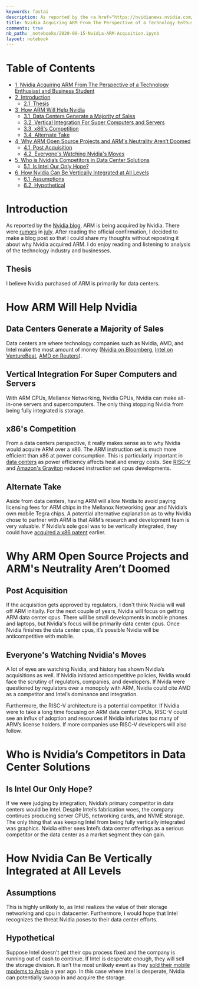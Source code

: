 ```yaml
---
keywords: fastai
description: As reported by the <a href="https://nvidianews.nvidia.com/news/nvidia-to-acquire-arm-for-40-billion-creating-worlds-premier-computing-company-for-the-age-of-ai">Nvidia blog</a>, ARM is being acquired by Nvidia. There were <a href="https://www.theverge.com/circuitbreaker/2020/7/31/21349332/nvidia-talks-buy-arm-processor-mobile-deal-32-billion-softbank-purchase-rumor">rumors</a> in <a href="https://www.wsj.com/articles/softbank-explores-options-for-chip-designer-arm-holdings-11594672437">July</a>. After reading the official confirmation, I decided to make a blog post so that I could share my thoughts without reposting it about why Nvidia acquired ARM. I do enjoy reading and listening to analysis of the technology industry and businesses.
title: Nvidia Acquiring ARM From The Perspective of a Technology Enthusiast and Business Student
comments: true
nb_path: _notebooks/2020-09-15-Nvidia-ARM-Acqusition.ipynb
layout: notebook
---
```


<!--
#################################################
### THIS FILE WAS AUTOGENERATED! DO NOT EDIT! ###
#################################################
# file to edit: _notebooks/2020-09-15-Nvidia-ARM-Acqusition.ipynb
-->

<div class="container" id="notebook-container">
        
<div class="cell border-box-sizing text_cell rendered"><div class="inner_cell">
<div class="text_cell_render border-box-sizing rendered_html">
<p><h1>Table of Contents<span class="tocSkip"></span></h1></p>
<div class="toc"><ul class="toc-item"><li><span><a href="#Nvidia-Acquiring-ARM-From-The-Perspective-of-a-Technology-Enthusiast-and-Business-Student" data-toc-modified-id="Nvidia-Acquiring-ARM-From-The-Perspective-of-a-Technology-Enthusiast-and-Business-Student-1"><span class="toc-item-num">1&nbsp;&nbsp;</span>Nvidia Acquiring ARM From The Perspective of a Technology Enthusiast and Business Student</a></span></li><li><span><a href="#Introduction" data-toc-modified-id="Introduction-2"><span class="toc-item-num">2&nbsp;&nbsp;</span>Introduction</a></span><ul class="toc-item"><li><span><a href="#Thesis" data-toc-modified-id="Thesis-2.1"><span class="toc-item-num">2.1&nbsp;&nbsp;</span>Thesis</a></span></li></ul></li><li><span><a href="#How-ARM-Will-Help-Nvidia" data-toc-modified-id="How-ARM-Will-Help-Nvidia-3"><span class="toc-item-num">3&nbsp;&nbsp;</span>How ARM Will Help Nvidia</a></span><ul class="toc-item"><li><span><a href="#Data-Centers-Generate-a-Majority-of-Sales" data-toc-modified-id="Data-Centers-Generate-a-Majority-of-Sales-3.1"><span class="toc-item-num">3.1&nbsp;&nbsp;</span>Data Centers Generate a Majority of Sales</a></span></li><li><span><a href="#Vertical-Integration-For-Super-Computers-and-Servers" data-toc-modified-id="Vertical-Integration-For-Super-Computers-and-Servers-3.2"><span class="toc-item-num">3.2&nbsp;&nbsp;</span>Vertical Integration For Super Computers and Servers</a></span></li><li><span><a href="#x86's-Competition" data-toc-modified-id="x86's-Competition-3.3"><span class="toc-item-num">3.3&nbsp;&nbsp;</span>x86's Competition</a></span></li><li><span><a href="#Alternate-Take" data-toc-modified-id="Alternate-Take-3.4"><span class="toc-item-num">3.4&nbsp;&nbsp;</span>Alternate Take</a></span></li></ul></li><li><span><a href="#Why-ARM-Open-Source-Projects-and-ARM's-Neutrality-Aren’t-Doomed" data-toc-modified-id="Why-ARM-Open-Source-Projects-and-ARM's-Neutrality-Aren’t-Doomed-4"><span class="toc-item-num">4&nbsp;&nbsp;</span>Why ARM Open Source Projects and ARM's Neutrality Aren’t Doomed</a></span><ul class="toc-item"><li><span><a href="#Post-Acquisition" data-toc-modified-id="Post-Acquisition-4.1"><span class="toc-item-num">4.1&nbsp;&nbsp;</span>Post Acquisition</a></span></li><li><span><a href="#Everyone's-Watching-Nvidia's-Moves" data-toc-modified-id="Everyone's-Watching-Nvidia's-Moves-4.2"><span class="toc-item-num">4.2&nbsp;&nbsp;</span>Everyone's Watching Nvidia's Moves</a></span></li></ul></li><li><span><a href="#Who-is-Nvidia’s-Competitors-in-Data-Center-Solutions" data-toc-modified-id="Who-is-Nvidia’s-Competitors-in-Data-Center-Solutions-5"><span class="toc-item-num">5&nbsp;&nbsp;</span>Who is Nvidia’s Competitors in Data Center Solutions</a></span><ul class="toc-item"><li><span><a href="#Is-Intel-Our-Only-Hope?" data-toc-modified-id="Is-Intel-Our-Only-Hope?-5.1"><span class="toc-item-num">5.1&nbsp;&nbsp;</span>Is Intel Our Only Hope?</a></span></li></ul></li><li><span><a href="#How-Nvidia-Can-Be-Vertically-Integrated-at-All-Levels" data-toc-modified-id="How-Nvidia-Can-Be-Vertically-Integrated-at-All-Levels-6"><span class="toc-item-num">6&nbsp;&nbsp;</span>How Nvidia Can Be Vertically Integrated at All Levels</a></span><ul class="toc-item"><li><span><a href="#Assumptions" data-toc-modified-id="Assumptions-6.1"><span class="toc-item-num">6.1&nbsp;&nbsp;</span>Assumptions</a></span></li><li><span><a href="#Hypothetical" data-toc-modified-id="Hypothetical-6.2"><span class="toc-item-num">6.2&nbsp;&nbsp;</span>Hypothetical</a></span></li></ul></li></ul></div>
</div>
</div>
</div>
<div class="cell border-box-sizing text_cell rendered"><div class="inner_cell">
<div class="text_cell_render border-box-sizing rendered_html">
<h1 id="Introduction">Introduction<a class="anchor-link" href="#Introduction"> </a></h1><p>As reported by the <a href="https://nvidianews.nvidia.com/news/nvidia-to-acquire-arm-for-40-billion-creating-worlds-premier-computing-company-for-the-age-of-ai">Nvidia blog</a>, ARM is being acquired by Nvidia. There were <a href="https://www.theverge.com/circuitbreaker/2020/7/31/21349332/nvidia-talks-buy-arm-processor-mobile-deal-32-billion-softbank-purchase-rumor">rumors</a> in <a href="https://www.wsj.com/articles/softbank-explores-options-for-chip-designer-arm-holdings-11594672437">july</a>. After reading the official confirmation, I decided to make a blog post so that I could share my thoughts without reposting it about why Nvidia acquired ARM. I do enjoy reading and listening to analysis of the technology industry and businesses.</p>
<h2 id="Thesis">Thesis<a class="anchor-link" href="#Thesis"> </a></h2><p>I believe Nvidia purchased of ARM is primarily for data centers.</p>

</div>
</div>
</div>
<div class="cell border-box-sizing text_cell rendered"><div class="inner_cell">
<div class="text_cell_render border-box-sizing rendered_html">
<h1 id="How-ARM-Will-Help-Nvidia">How ARM Will Help Nvidia<a class="anchor-link" href="#How-ARM-Will-Help-Nvidia"> </a></h1><h2 id="Data-Centers-Generate-a-Majority-of-Sales">Data Centers Generate a Majority of Sales<a class="anchor-link" href="#Data-Centers-Generate-a-Majority-of-Sales"> </a></h2><p>Data centers are where technology companies such as Nvidia, AMD, and Intel make the most amount of money (<a href="https://www.bloomberg.com/news/articles/2020-08-19/nvidia-gives-bullish-forecast-on-surging-data-center-demand">Nvidia on Bloomberg</a>, <a href="https://venturebeat.com/2020/01/23/intels-strong-20-2-billion-q4-revenues-driven-by-datacenter-growth/">Intel on VentureBeat</a>, <a href="https://www.reuters.com/article/us-amd-results-idUSKCN1PN2WR">AMD on Reuters</a>).</p>
<h2 id="Vertical-Integration-For-Super-Computers-and-Servers">Vertical Integration For Super Computers and Servers<a class="anchor-link" href="#Vertical-Integration-For-Super-Computers-and-Servers"> </a></h2><p>With ARM CPUs, Mellanox Networking, Nvidia GPUs, Nvidia can make all-in-one servers and supercomputers. The only thing stopping Nvidia from being fully integrated is storage.</p>
<h2 id="x86's-Competition">x86's Competition<a class="anchor-link" href="#x86's-Competition"> </a></h2><p>From a data centers perspective, it really makes sense as to why Nvidia would acquire ARM over a x86. The ARM instruction set is much more efficient than x86 at power consumption. This is particularly important in <a href="https://www.networkworld.com/article/2283252/data-center-power--the-cost-reality.html">data centers</a> as power efficiency affects heat and energy costs. See <a href="https://tachyum.com/pr-2020-08-04.shtml">RISC-V</a> and <a href="https://www.anandtech.com/show/15578/cloud-clash-amazon-graviton2-arm-against-intel-and-amd">Amazon's Graviton</a> reduced instruction set cpus developments.</p>
<h2 id="Alternate-Take">Alternate Take<a class="anchor-link" href="#Alternate-Take"> </a></h2><p>Aside from data centers, having ARM will allow Nvidia to avoid paying licensing fees for ARM chips in the Mellanox Networking gear and Nvidia’s own mobile Tegra chips. 
A potential alternative explanation as to why Nvidia chose to partner with ARM is that ARM’s research and development team is very valuable. If Nvidia’s sole goal was to be vertically integrated, they could have <a href="http://www.digitimes.com/news/a20090327PD204.html">acquired a x86 patent</a> earlier.</p>

</div>
</div>
</div>
<div class="cell border-box-sizing text_cell rendered"><div class="inner_cell">
<div class="text_cell_render border-box-sizing rendered_html">
<h1 id="Why-ARM-Open-Source-Projects-and-ARM's-Neutrality-Aren&#8217;t-Doomed">Why ARM Open Source Projects and ARM's Neutrality Aren&#8217;t Doomed<a class="anchor-link" href="#Why-ARM-Open-Source-Projects-and-ARM's-Neutrality-Aren&#8217;t-Doomed"> </a></h1><h2 id="Post-Acquisition">Post Acquisition<a class="anchor-link" href="#Post-Acquisition"> </a></h2><p>If the acquisition gets approved by regulators, I don't think Nvidia will wall off ARM initially. For the next couple of years, Nvidia will focus on getting ARM data center cpus. There will be small developments in mobile phones and laptops, but Nvidia's focus will be primarily data center cpus. Once Nvidia finishes the data center cpus, it’s possible Nvidia will be anticompetitive with mobile.</p>
<h2 id="Everyone's-Watching-Nvidia's-Moves">Everyone's Watching Nvidia's Moves<a class="anchor-link" href="#Everyone's-Watching-Nvidia's-Moves"> </a></h2><p>A lot of eyes are watching Nvidia, and history has shown Nvidia’s acquisitions as well. If Nvidia initiated anticompetitive policies, Nvidia would face the scrutiny of regulators, companies, and developers. If Nvida were questioned by regulators over a monopoly with ARM, Nvidia could cite AMD as a competitor and Intel’s dominance and integration.</p>
<p>Furthermore, the RISC-V architecture is a potential competitor. If Nvidia were to take a long time focusing on ARM data center CPUs, RISC-V could see an influx of adoption and resources if Nvidia infuriates too many of ARM’s license holders. If more companies use RISC-V developers will also follow.</p>

</div>
</div>
</div>
<div class="cell border-box-sizing text_cell rendered"><div class="inner_cell">
<div class="text_cell_render border-box-sizing rendered_html">
<h1 id="Who-is-Nvidia&#8217;s-Competitors-in-Data-Center-Solutions">Who is Nvidia&#8217;s Competitors in Data Center Solutions<a class="anchor-link" href="#Who-is-Nvidia&#8217;s-Competitors-in-Data-Center-Solutions"> </a></h1><h2 id="Is-Intel-Our-Only-Hope?">Is Intel Our Only Hope?<a class="anchor-link" href="#Is-Intel-Our-Only-Hope?"> </a></h2><p>If we were judging by integration, Nvidia’s primary competitor in data centers would be Intel. Despite Intel’s fabrication woes, the company continues producing server CPUS, networking cards, and NVME storage. The only thing that was keeping Intel from being fully vertically integrated was graphics. Nvidia either sees Intel’s data center offerings as a serious competitor or the data center as a market segment they can gain.</p>

</div>
</div>
</div>
<div class="cell border-box-sizing text_cell rendered"><div class="inner_cell">
<div class="text_cell_render border-box-sizing rendered_html">
<h1 id="How-Nvidia-Can-Be-Vertically-Integrated-at-All-Levels">How Nvidia Can Be Vertically Integrated at All Levels<a class="anchor-link" href="#How-Nvidia-Can-Be-Vertically-Integrated-at-All-Levels"> </a></h1><h2 id="Assumptions">Assumptions<a class="anchor-link" href="#Assumptions"> </a></h2><p>This is highly unlikely to, as Intel realizes the value of their storage networking and cpu in datacenter. Furthermore, I would hope that Intel recognizes the threat Nvidia poses to their data center efforts.</p>
<h2 id="Hypothetical">Hypothetical<a class="anchor-link" href="#Hypothetical"> </a></h2><p>Suppose Intel doesn't get their cpu process fixed and the company is running out of cash to continue. If Intel is desperate enough, they will sell the storage division. It isn’t the most unlikely event as they <a href="https://www.cnbc.com/2019/08/01/intel-future-in-5g-networks-after-apple-buys-modem-business.html">sold their mobile modems to Apple</a> a year ago. In this case where intel is desperate, Nvidia can potentially swoop in and acquire the storage.</p>

</div>
</div>
</div>
</div>
 

